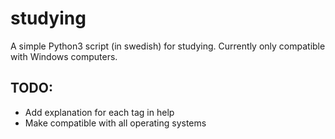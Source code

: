 # studying

A simple Python3 script (in swedish) for studying.
Currently only compatible with Windows computers.

## TODO:

- Add explanation for each tag in help
- Make compatible with all operating systems
